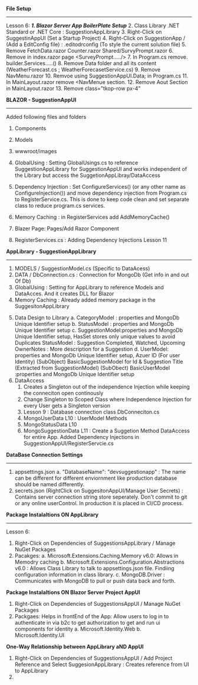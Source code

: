**File Setup**
***
Lesson 6: ***1. Blazor Server App BoilerPlate Setup*** 
		  2. Class Library .NET Standard or .NET Core : SuggestionAppLibrary
		  3. Right-Click on SuggestinAppUI (Set a Startup Project)
		  4. Right-Click on SuggestionApp / (Add a EditConfig file) : .editodrconfig  (To style the current solution file)
		  5. Remove FetchData.razor Counter.razor Shared/SurvyPrompt.razor
		  6. Remove in index.razor page <SurveyPrompt...../>
		  7. In Program.cs remove. builder.Services.....<WeatherForecastService>()
		  8. Remove Data folder and all its content (WeatherForecast.cs ; WeatherForecasetService.cs)
		  9. Remove NavMenu.razor
		  10. Remvoe using SuggestionAppUI.Data; in Program.cs
		  11. In MainLayout.razor remove <NavMenue section.
		  12. Remove Aout Section in MainLayout.razor
		  13. Remove class="tkop-row px-4"





**BLAZOR - SuggestionAppUI**
***

Added following files and folders
1. Components
2. Models
3. wwwroot/images


1. GlobalUsing : Setting GlobalUsings.cs to reference SuggestionAppLibrary for SuggestionAppUI and works independent of the Library but access the SuggetionAppLibray/DataAccess
2. Dependency Injection : Set ConfigureServices() (or any other name as ConfigureInjection()) and move dependency injection from Program.cs to RegisterService.cs.  This is done to keep code clean and set separate class to reduce program.cs services.
3. Memory Caching : in RegisterServices add AddMemoryCache()
4. Blazer Page: Pages/Add Razor Component
5. RegisterServices.cs : Adding Dependency Injections Lesson 11
   







**AppLibrary - SuggestionAppLibrary**
***

1. MODELS / SuggestionModel.cs (Specific to DataAcess)
2. DATA / DbConnection.cs  : Connection for MongoDb (Get info in and out Of Db)
3. GlobalUsing : Setting for AppLibrary to reference Models and DataAcces. And it creates DLL for Blazor
4. Memory Caching : Already added memory package in the SuggesitonAppLibrary
 <PackageReference Include="Microsoft.Extensions.Caching.Memory" Version="6.0.0" />

5. Data Design to Library
	a. CategoryModel : properties and MongoDb Unique Identifier setup
	b. StatusModel :   properties and MongoDb Unique Identifier setup
	c. SuggestionModel:properties and MongoDb Unique Identifier setup, 
					   HasSet<strring> stores only unique values to avoid Duplicates
					   StatusModel : Suggestion Completed, Watched, Upcoming
					   OwnerNotes :  More description for a Suggestion
	d. UserModel:	   properties and MongoDb Unique Identifier setup, Azuer ID (For user Identity)
					   (SubObject) BasicSuggestionModel for Id & Suggestion Title (Extracted from SuggestionModel)
					   (SubObect) BasicUserModel :properties and MongoDb Unique Identifier setup 
6. DataAccess
	1. Creates a Singleton out of the independence Injection while keeping the conneciton open continously
	2. Change Singleton to Scoped Class where Independence Injection for every User gets a Singleton version 
	3. Lesson 9 : Database connection class DbConneciton.cs
	4. MongoUserData L10 : UserModel Methods
	5. MongoStatusData L10
	6. MongoSuggestionData L11 : Create a Suggetion Method DataAccess for entire App. Added Dependency Injections in SuggestionAppUI/RegisterServcie.cs



**DataBase Connection Settings**
***
1. appsettings.json
	a. "DatabaseName": "devsuggestionapp" : The name can be different for different enviornment like production database should be named differently.
2. secrets.json (RightClick on SuggesitonAppUI/Manage User Secrets) : Contains server connection string store seperately. Don't commit to git or any online userControl. In production it is placed in CI/CD process.


**Package Instalaltions ON AppLibrary**
****
Lesson 6:
1. Right-Click on Dependencies of SuggestionsAppLibrary / Manage NuGet Packages
2. Pacakges:
	a. Microsoft.Extensions.Caching.Memory v6.0: Allows in Memodry caching
	b. Microsoft.Extensions.Configuration.Abstractions v6.0 : Allows Class Library to talk to appsettings.json file. Findiing configuration information in class library.
	c. MongoDB.Driver : Communicates with MongoDB to pull or push data back and forth.



**Package Instalaltions ON Blazor Server Project AppUI**
1. Right-Click on Dependencies of SuggestionsAppUI / Manage NuGet Packages
2. Packgaes: Helps in frontEnd of the App: Allow users to log in to authenticate in via b2c to get authorization to get and run ui components for identity
	a. Microsoft.Identity.Web
	b. Microsoft.Identity.UI


**One-Way Relationship between AppLibrary aND AppUI**

1. Right-Click on Dependencies of SuggestionsAppUI / Add Project Reference and Select SuggesionAppLibrary : Creates reference from UI to AppLibrary
1. 


	